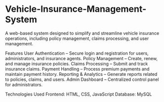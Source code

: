 # Vehicle-Insurance-Management-System
A web-based system designed to simplify and streamline vehicle insurance operations, including policy management, claims processing, and user management.

Features
User Authentication – Secure login and registration for users, administrators, and insurance agents.
Policy Management – Create, renew, and manage insurance policies.
Claims Processing – Submit and track insurance claims.
Payment Handling – Process premium payments and maintain payment history.
Reporting & Analytics – Generate reports related to policies, claims, and users.
Admin Dashboard – Centralized control panel for administrators.

Technologies Used
Frontend: HTML, CSS, JavaScript
Database: MySQL
